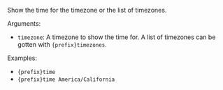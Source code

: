Show the time for the timezone or the list of timezones.

Arguments:
* `timezone`: A timezone to show the time for. A list of timezones can be gotten with `{prefix}timezones`.

Examples:
* `{prefix}time`
* `{prefix}time America/California`
